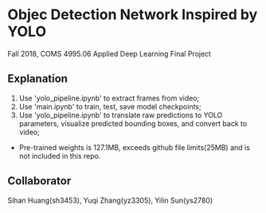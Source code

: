 # Objec Detection Network Inspired by YOLO

Fall 2018, COMS 4995.06 Applied Deep Learning Final Project

## Explanation
1. Use 'yolo_pipeline.ipynb' to extract frames from video;
2. Use 'main.ipynb' to train, test, save model checkpoints;
3. Use 'yolo_pipeline.ipynb' to translate raw predictions to YOLO parameters, visualize predicted bounding boxes, and convert back to video;

- Pre-trained weights is 127.1MB, exceeds github file limits(25MB) and is not included in this repo.
## Collaborator
Sihan Huang(sh3453), Yuqi Zhang(yz3305), Yilin Sun(ys2780)
